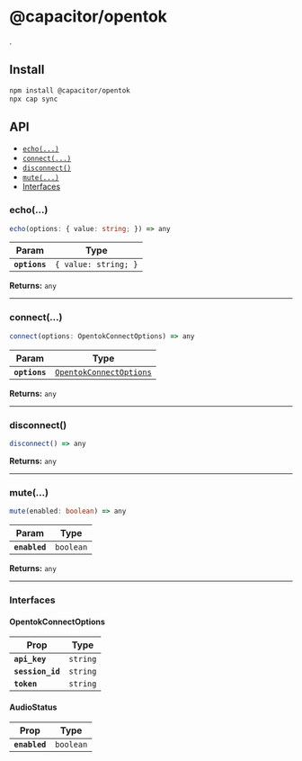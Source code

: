 # @capacitor/opentok

.

## Install

```bash
npm install @capacitor/opentok
npx cap sync
```

## API

<docgen-index>

* [`echo(...)`](#echo)
* [`connect(...)`](#connect)
* [`disconnect()`](#disconnect)
* [`mute(...)`](#mute)
* [Interfaces](#interfaces)

</docgen-index>

<docgen-api>
<!--Update the source file JSDoc comments and rerun docgen to update the docs below-->

### echo(...)

```typescript
echo(options: { value: string; }) => any
```

| Param         | Type                            |
| ------------- | ------------------------------- |
| **`options`** | <code>{ value: string; }</code> |

**Returns:** <code>any</code>

--------------------


### connect(...)

```typescript
connect(options: OpentokConnectOptions) => any
```

| Param         | Type                                                                    |
| ------------- | ----------------------------------------------------------------------- |
| **`options`** | <code><a href="#opentokconnectoptions">OpentokConnectOptions</a></code> |

**Returns:** <code>any</code>

--------------------


### disconnect()

```typescript
disconnect() => any
```

**Returns:** <code>any</code>

--------------------


### mute(...)

```typescript
mute(enabled: boolean) => any
```

| Param         | Type                 |
| ------------- | -------------------- |
| **`enabled`** | <code>boolean</code> |

**Returns:** <code>any</code>

--------------------


### Interfaces


#### OpentokConnectOptions

| Prop             | Type                |
| ---------------- | ------------------- |
| **`api_key`**    | <code>string</code> |
| **`session_id`** | <code>string</code> |
| **`token`**      | <code>string</code> |


#### AudioStatus

| Prop          | Type                 |
| ------------- | -------------------- |
| **`enabled`** | <code>boolean</code> |

</docgen-api>

